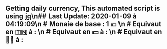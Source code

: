 ## Getting daily currency, This automated script is using [jq](https://stedolan.github.io/jq/)\n## Last Update:  2020-01-09 à 04:19:09\n # Monaie de base : 1 💶 \n # Equivaut en 🇹🇳 à :  \n # Equivaut en 💵 à : \n # Equivaut en 🐱‍💻 à : 
